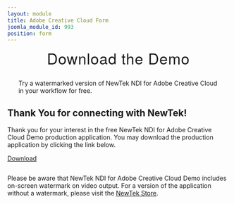 ```yaml
---
layout: module
title: Adobe Creative Cloud Form
joomla_module_id: 993
position: form
---
```

<!-- Module: Adobe Creative Cloud Form -->
<h2 style="text-align: center; font-size: 34px; line-height: 40px; margin-top: 0px; letter-spacing: 1px; font-family: 'HelveticaNeueThin', 'Helvetica Neue', Helvetica, Arial, sans-serif; font-weight: 100;">Download the Demo</h2>
<p style="padding: 0px 5% 0px 5%;">Try a watermarked version of NewTek NDI for Adobe Creative Cloud in your workflow for free.</p>
<script src="/templates/newtekv2/js/marketoForms.js" type="text/javascript"></script>
<script src="//app-abq.marketo.com/js/forms2/js/forms2.min.js" type="text/javascript"></script>
<form id="mktoForm_2353" target="_blank"></form>
<div id="submit-msg" class="nm-modal">
<h2>Thank You for connecting with NewTek!</h2>
<p>Thank you for your interest in the free NewTek NDI for Adobe Creative Cloud Demo production application. You may download the production application by clicking the link below.</p>
<p class="cta-container"><a href="http://new.tk/NDIAdobeCC" target="_blank" class="cta-blue cta-small align-center block">Download</a></p>
<p style="padding-top: 1em; padding-bottom: 2em;">Please be aware that NewTek NDI for Adobe Creative Cloud Demo includes on-screen watermark on video output. For a version of the application without a watermark, please visit the <a href="https://store.newtek.com/index.php/ip/ndi-for-adobe-cc-subscription.html" target="_blank">NewTek Store</a>.</p>
</div>
<script type="text/javascript">MktoForms2.loadForm("//app-abq.marketo.com", "900-QVC-131", 2353, function(form) {
		NEWTEKV2.marketoForms.overlay_labels();
		MktoForms2.onFormRender(function() {
			NEWTEKV2.equal_heights();
		});
		form.onSuccess(function() {
			document.querySelector('button.mktoButton').innerHTML = 'Thank You';
			NEWTEKV2.modal.show('submit-msg');
			return false;
		});
	});</script>
<link rel="stylesheet" href="/templates/newtekv2/css/modal.css" />
<script src="/templates/newtekv2/js/modal.js" type="text/javascript"></script>
